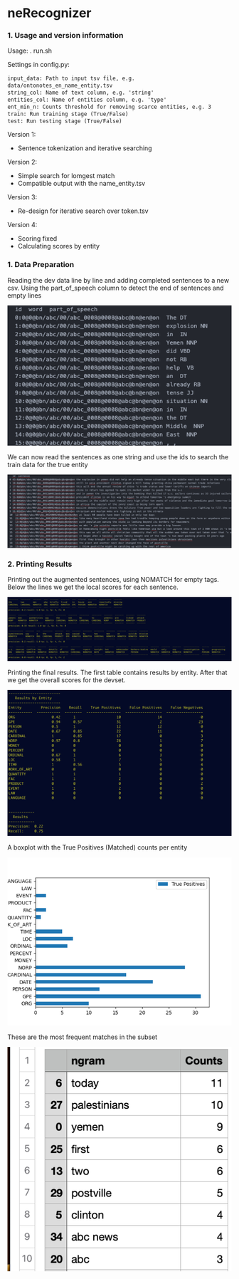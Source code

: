 # neRecognizer

### 1. Usage and version information

Usage: . run.sh

Settings in config.py:

	input_data: Path to input tsv file, e.g. data/ontonotes_en_name_entity.tsv
	string_col: Name of text column, e.g. 'string' 
	entities_col: Name of entities column, e.g. 'type'
	ent_min_n: Counts threshold for removing scarce entities, e.g. 3
	train: Run training stage (True/False)
	test: Run testing stage (True/False)

Version 1:

- Sentence tokenization and iterative searching

Version 2:

- Simple search for lomgest match
- Compatible output with the name_entity.tsv

Version 3:
- Re-design for iterative search over token.tsv

Version 4:
- Scoring fixed
- Calculating scores by entity

### 1. Data Preparation

Reading the dev data line by line and adding completed sentences to a new csv.
Using the part_of_speech column to detect the end of sentences and empty lines

![Original dev dataset](./graphs/original_dev.png)

We can now read the sentences as one string and use the ids to search the train data for the true entity

![Original dev dataset](./graphs/prep_dev.png)

### 2. Printing Results

Printing out the augmented sentences, using NOMATCH for empty tags.
Below the lines we get the local scores for each sentence.

![Original dev dataset](./graphs/tabulate.png)

Printing the final results. The first table contains results by entity. After that we get the overall scores for the devset.

![Original dev dataset](./graphs/results_table.png)

A boxplot with the True Positives (Matched) counts per entity

![Original dev dataset](./graphs/boxplot.png)

These are the most frequent matches in the subset

![Original dev dataset](./graphs/top_ngram.png)


